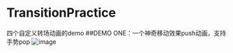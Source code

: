 # TransitionPractice
四个自定义转场动画的demo
##DEMO ONE：一个神奇移动效果push动画，支持手势pop 
 ![image](https://github.com/ButBueatiful/dotvim/raw/master/screenshots/vim-screenshot.jpg)

